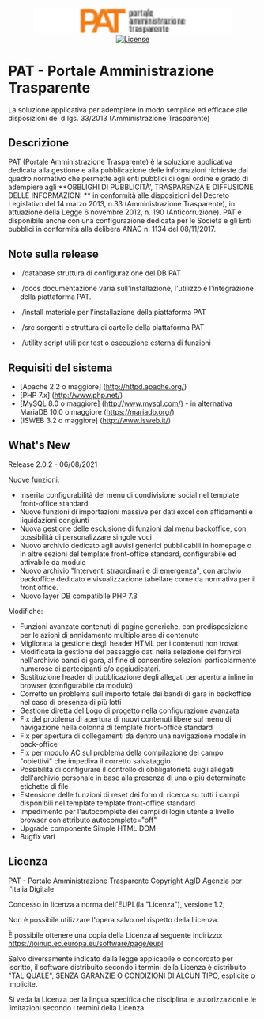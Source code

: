 <div align="center">
 <a href="https://developers.italia.it/it/software/agid-agid-pat.html"><img src="./src/app/grafica/pat_logo_trasp_dialog.png" width="400"></a>
</div>

<div align="center">
  <a href="https://github.com/AgID/pat/blob/master/eupl_v1.2_it.pdf"><img src="https://it.wikipedia.org/wiki/European_Union_Public_Licence#/media/File:Eupl.png" alt="License"></a>
</div>

# PAT - Portale Amministrazione Trasparente

La soluzione applicativa per adempiere in modo semplice ed efficace alle disposizioni del d.lgs. 33/2013 (Amministrazione Trasparente)

## Descrizione
PAT (Portale Amministrazione Trasparente) è la soluzione applicativa
dedicata alla gestione e alla pubblicazione delle informazioni richieste
dal quadro normativo che permette agli enti pubblici di ogni ordine e
grado di adempiere agli **OBBLIGHI DI PUBBLICITÀ’, TRASPARENZA E
DIFFUSIONE DELLE INFORMAZIONI ** in conformità alle disposizioni del
Decreto Legislativo del 14 marzo 2013, n.33 (Amministrazione Trasparente),
in attuazione della Legge 6 novembre 2012, n. 190 (Anticorruzione).
PAT è disponibile anche con una configurazione dedicata per le Società e
gli Enti pubblici in conformità alla delibera ANAC n. 1134 del 08/11/2017.

## Note sulla release

 * ./database 
   struttura di configurazione del DB PAT

 * ./docs
   documentazione varia sull'installazione, l'utilizzo e l'integrazione della piattaforma PAT.

 * ./install
   materiale per l'installazione della piattaforma PAT

 * ./src
   sorgenti e struttura di cartelle della piattaforma PAT

 * ./utility
   script utili per test o esecuzione esterna di funzioni

## Requisiti del sistema

 * [Apache 2.2 o maggiore] (http://httpd.apache.org/)
 * [PHP 7.x] (http://www.php.net/)
 * [MySQL 8.0 o maggiore] (http://www.mysql.com/) - in alternativa MariaDB 10.0 o maggiore (https://mariadb.org/)
 * [ISWEB 3.2 o maggiore] (http://www.isweb.it/)
 

## What's New
Release 2.0.2 - 06/08/2021

Nuove funzioni:
 - Inserita configurabilità del menu di condivisione social nel template front-office standard
 - Nuove funzioni di importazioni massive per dati excel con affidamenti e liquidazioni congiunti
 - Nuova gestione delle esclusione di funzioni dal menu backoffice, con possibilità di personalizzare singole voci 
 - Nuovo archivio dedicato agli avvisi generici pubblicabili in homepage o in altre sezioni del template front-office standard, configurabile ed attivabile da modulo
 - Nuovo archivio "Interventi straordinari e di emergenza", con archvio backoffice dedicato e visualizzazione tabellare come da normativa per il front office.
 - Nuovo layer DB compatibile PHP 7.3

Modifiche:
 - Funzioni avanzate contenuti di pagine generiche, con predisposizione per le azioni di annidamento multiplo aree di contenuto 
 - Migliorata la gestione degli header HTML per i contenuti non trovati
 - Modificata la gestione del passaggio dati nella selezione dei forniroi nell'archivio bandi di gara, al fine di consentire selezioni particolarmente numerose di partecipanti e/o aggiudicatari.
 - Sostituzione header di pubblicazione degli allegati per apertura inline in browser (configurabile da modulo)
 - Corretto un problema sull'importo totale dei bandi di gara in backoffice nel caso di presenza di più lotti
 - Gestione diretta del Logo di progetto nella configurazione avanzata
 - Fix del problema di apertura di nuovi contenuti libere sul menu di navigazione nella colonna di template front-office standard
 - Fix per apertura di collegamenti da dentro una navigazione modale in back-office
 - Fix per modulo AC sul problema della compilazione del campo "obiettivi" che impediva il corretto salvataggio
 - Possibilità di configurare il controllo di obbligatorietà sugli allegati dell'archivio personale in base alla presenza di una o più determinate etichette di file
 - Estensione delle funzioni di reset dei form di ricerca su tutti i campi disponibili nel template template front-office standard
 - Impedimento per l'autocomplete dei campi di login utente a livello browser con attributo autocomplete="off"
 - Upgrade componente Simple HTML DOM 
 - Bugfix vari



## Licenza

PAT - Portale Amministrazione Trasparente
Copyright AgID Agenzia per l'Italia Digitale

Concesso in licenza a norma dell'EUPL(la "Licenza"), versione 1.2;

Non è possibile utilizzare l'opera salvo nel rispetto
della Licenza.

È possibile ottenere una copia della Licenza al seguente
indirizzo: https://joinup.ec.europa.eu/software/page/eupl

Salvo diversamente indicato dalla legge applicabile o
concordato per iscritto, il software distribuito secondo
i termini della Licenza è distribuito "TAL QUALE",
SENZA GARANZIE O CONDIZIONI DI ALCUN TIPO,
esplicite o implicite.

Si veda la Licenza per la lingua specifica che disciplina
le autorizzazioni e le limitazioni secondo i termini della
Licenza.
